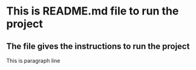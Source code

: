 # This is README.md file to run the project
## The file gives the instructions to run the project
This is paragraph line
